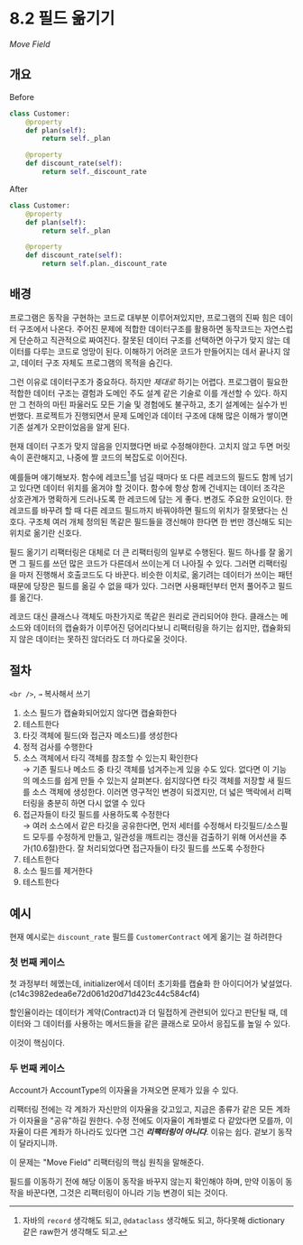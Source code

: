 # 8.2 필드 옮기기

_Move Field_

## 개요

Before

```python
class Customer:
    @property
    def plan(self):
        return self._plan

    @property
    def discount_rate(self):
        return self._discount_rate
```

After

```python
class Customer:
    @property
    def plan(self):
        return self._plan

    @property
    def discount_rate(self):
        return self.plan._discount_rate
```

## 배경

프로그램은 동작을 구현하는 코드로 대부분 이루어져있지만, 프로그램의 진짜 힘은 데이터 구조에서 나온다.
주어진 문제에 적합한 데이터구조를 활용하면 동작코드는 자연스럽게 단순하고 직관적으로 짜여진다.
잘못된 데이터 구조를 선택하면 아구가 맞지 않는 데이터를 다루는 코드로 엉망이 된다.
이해하기 어려운 코드가 만들어지는 데서 끝나지 않고, 데이터 구조 자체도 프로그램의 목적을 숨긴다.

그런 이유로 데이터구조가 중요하다. 하지만 _제대로_ 하기는 어렵다.
프로그램이 필요한 적합한 데이터 구조는 결험과 도메인 주도 설계 같은 기술로 이를 개선할 수 있다.
하지만 그 천하의 마틴 파울러도 모든 기술 및 경험에도 불구하고, 초기 설계에는 실수가 빈번했다.
프로젝트가 진행되면서 문제 도메인과 데이터 구조에 대해 많은 이해가 쌓이면 기존 설계가 오판이었음을 알게 된다.

현재 데이터 구조가 맞지 않음을 인지했다면 바로 수정해야한다.
고치지 않고 두면 머릿속이 혼란해지고, 나중에 짤 코드의 복잡도로 이어진다.

예를들며 얘기해보자. 함수에 레코드[^1]를 넘길 때마다 또 다른 레코드의 필드도 함께 넘기고 있다면 데이터 위치를 옮겨야 할 것이다.
함수에 항상 함께 건네지는 데이터 조각은 상호관계가 명확하게 드러나도록 한 레코드에 담는 게 좋다.
변경도 주요한 요인이다. 한 레코드를 바꾸려 할 때 다른 레코드 필드까지 바꿔야하면 필드의 위치가 잘못됐다는 신호다.
구조체 여러 개체 정의된 똑같은 필드들을 갱신해야 한다면 한 번만 갱신해도 되는 위치로 옮기란 신호다.

필드 옮기기 리팩터링은 대체로 더 큰 리팩터링의 일부로 수행된다.
필드 하나를 잘 옮기면 그 필드를 쓰던 많은 코드가 다른데서 쓰이는게 더 나아질 수 있다. 그러면 리팩터링을 마저 진행해서 호출코드도 다 바꾼다.
비슷한 이치로, 옮기려는 데이터가 쓰이는 패턴때문에 당장은 필드를 옮길 수 없을 때가 있다.
그러면 사용패턴부터 먼저 풀어주고 필드를 옮긴다.

레코드 대신 클래스나 객체도 마찬가지로 똑같은 원리로 관리되어야 한다.
클래스는 메소드와 데이터의 캡슐화가 이루어진 덩어리다보니 리팩터링을 하기는 쉽지만,
캡슐화되지 않은 데이터는 못하진 않더라도 더 까다로울 것이다.

## 절차

`<br />`, `→` 복사해서 쓰기

1. 소스 필드가 캡슐화되어있지 않다면 캡슐화한다
2. 테스트한다
3. 타깃 객체에 필드(와 접근자 메소드)를 생성한다
4. 정적 검사를 수행한다
5. 소스 객체에서 타긱 객체를 참조할 수 있는지 확인한다 <br />
→ 기존 필드나 메소드 중 타깃 객체를 넘겨주는게 있을 수도 있다. 없다면 이 기능의 메소드를 쉽게 만들 수 있는지 살펴본다. 쉽지않다면 타깃 객체를 저장할 새 필드를 소스 객체에 생성한다. 이러면 영구적인 변경이 되겠지만, 더 넓은 맥락에서 리팩터링을 충분히 하면 다시 없앨 수 있다
6. 접근자들이 타깃 필드를 사용하도록 수정한다 <br />
→ 여러 소스에서 같은 타깃을 공유한다면, 먼저 세터를 수정해서 타깃필드/소스필드 모두를 수정하게 만들고, 일관성을 깨트리는 갱신을 검출하기 위해 어서션을 추가(10.6절)한다. 잘 처리되었다면 접근자들이 타깃 필드를 쓰도록 수정한다
7. 테스트한다
8. 소스 필드를 제거한다
9. 테스트한다

## 예시

현재 예시로는 `discount_rate` 필드를 `CustomerContract` 에게 옮기는 걸 하려한다

### 첫 번째 케이스

첫 과정부터 헤멨는데, initializer에서 데이터 초기화를 캡슐화 한 아이디어가 낯설었다. (c14c3982edea6e72d061d20d71d423c44c584cf4)

할인율이라는 데이터가 계약(Contract)과 더 밀접하게 관련되어 있다고 판단될 때, 데이터와 그 데이터를 사용하는 메서드들을 같은 클래스로 모아서 응집도를 높일 수 있다.

이것이 핵심이다.

### 두 번째 케이스

Account가 AccountType의 이자율을 가져오면 문제가 있을 수 있다.

리팩터링 전에는 각 계좌가 자신만의 이자율을 갖고있고, 지금은 종류가 같은 모든 계좌가 이자율을 "공유"하길 원한다.
수정 전에도 이자율이 계좌별로 다 같았다면 모를까, 이자율이 다른 계좌가 하나라도 있다면 그건 ***리팩터링이 아니다***.
이유는 쉽다. 겉보기 동작이 달라지니까.

이 문제는 "Move Field" 리팩터링의 핵심 원칙을 말해준다.

필드를 이동하기 전에 해당 이동이 동작을 바꾸지 않는지 확인해야 하며,
만약 이동이 동작을 바꾼다면, 그것은 리팩터링이 아니라 기능 변경이 되는 것이다.

[^1]: 자바의 `record` 생각해도 되고, `@dataclass` 생각해도 되고, 하다못해 dictionary 같은 raw한거 생각해도 되고.